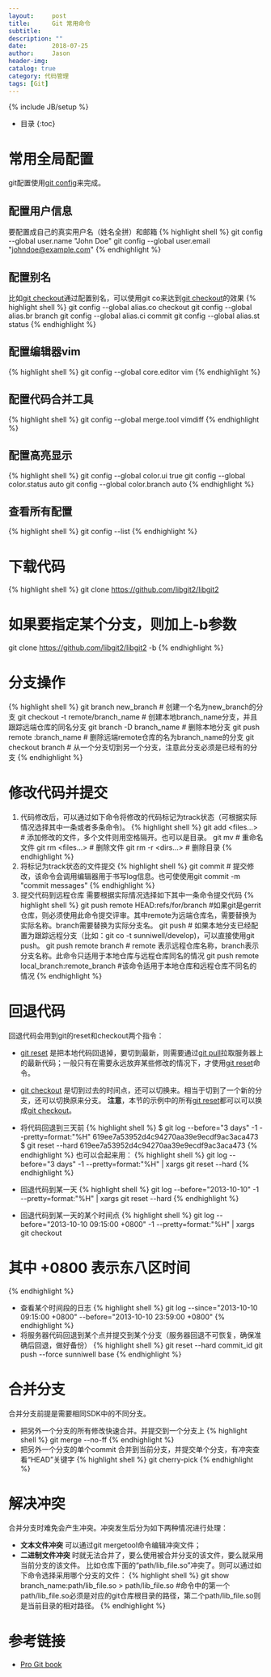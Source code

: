 ```yaml
---
layout:     post
title:      Git 常用命令
subtitle:   
description: ""
date:       2018-07-25
author:     Jason
header-img:
catalog: true
category: 代码管理
tags: [Git]
---
```

{% include JB/setup %}

* 目录
{:toc}


# 常用全局配置
git配置使用[git config](https://git-scm.com/docs/git-config)来完成。
## 配置用户信息
要配置成自己的真实用户名（姓名全拼）和邮箱
{% highlight shell %}
git config --global user.name "John Doe"
git config --global user.email "johndoe@example.com"
{% endhighlight %}

## 配置别名
比如[git checkout](https://git-scm.com/docs/git-checkout)通过配置别名，可以使用git co来达到[git checkout](https://git-scm.com/docs/git-checkout)的效果
{% highlight shell %}
git config --global alias.co checkout
git config --global alias.br branch
git config --global alias.ci commit
git config --global alias.st status
{% endhighlight %}

## 配置编辑器vim
{% highlight shell %}
git config --global core.editor vim
{% endhighlight %}

## 配置代码合并工具
{% highlight shell %}
git config --global merge.tool vimdiff
{% endhighlight %}

## 配置高亮显示
{% highlight shell %}
git config --global color.ui true
git config --global color.status auto
git config --global color.branch auto
{% endhighlight %}

## 查看所有配置
{% highlight shell %}
git config --list
{% endhighlight %}

# 下载代码
{% highlight shell %}
git clone https://github.com/libgit2/libgit2
# 如果要指定某个分支，则加上-b参数
git clone https://github.com/libgit2/libgit2 -b <branch name>
{% endhighlight %}

# 分支操作
{% highlight shell %}
git branch new_branch             # 创建一个名为new_branch的分支
git checkout -t remote/branch_name  # 创建本地branch_name分支，并且跟踪远端仓库的同名分支
git branch -D branch_name         # 删除本地分支
git push remote :branch_name      # 删除远端remote仓库的名为branch_name的分支
git checkout branch               # 从一个分支切到另一个分支，注意此分支必须是已经有的分支
{% endhighlight %}

# 修改代码并提交
1. 代码修改后，可以通过如下命令将修改的代码标记为track状态（可根据实际情况选择其中一条或者多条命令)。
{% highlight shell %}
git add <files...>  # 添加修改的文件，多个文件则用空格隔开。也可以是目录。
git mv <old> <new>  # 重命名文件
git rm <files...>   # 删除文件
git rm -r <dirs...> # 删除目录
{% endhighlight %}
2. 将标记为track状态的文件提交
{% highlight shell %}
git commit          # 提交修改，该命令会调用编辑器用于书写log信息。也可使使用git commit -m "commit messages"
{% endhighlight %}
3. 提交代码到远程仓库
需要根据实际情况选择如下其中一条命令提交代码
{% highlight shell %}
git push remote HEAD:refs/for/branch  #如果git是gerrit仓库，则必须使用此命令提交评审。其中remote为远端仓库名，需要替换为实际名称。branch需要替换为实际分支名。
git push # 如果本地分支已经配置为跟踪远程分支（比如：git co -t sunniwell/develop)，可以直接使用git push。
git push remote branch  # remote 表示远程仓库名称，branch表示分支名称。此命令只适用于本地仓库与远程仓库同名的情况
git push remote local_branch:remote_branch  #该命令适用于本地仓库和远程仓库不同名的情况
{% endhighlight %}

# 回退代码
回退代码会用到git的reset和checkout两个指令：
* [git reset](https://git-scm.com/docs/git-reset) 是把本地代码回退掉，要切到最新，则需要通过[git pull](https://git-scm.com/docs/git-pull)拉取服务器上的最新代码；一般只有在需要永远放弃某些修改的情况下，才使用[git reset](https://git-scm.com/docs/git-reset)命令。
* [git checkout](https://git-scm.com/docs/git-checkout) 是切到过去的时间点，还可以切换来。相当于切到了一个新的分支，还可以切换原来分支。
**注意**，本节的示例中的所有[git reset](https://git-scm.com/docs/git-reset)都可以可以换成[git checkout](https://git-scm.com/docs/git-checkout)。

* 将代码回退到三天前
{% highlight shell %}
$ git log --before="3 days" -1 --pretty=format:"%H"
619ee7a53952d4c94270aa39e9ecdf9ac3aca473
$ git reset --hard 619ee7a53952d4c94270aa39e9ecdf9ac3aca473
{% endhighlight %}
也可以合起来用：
{% highlight shell %}
git log --before="3 days" -1 --pretty=format:"%H" | xargs git reset --hard
{% endhighlight %}
* 回退代码到某一天
{% highlight shell %}
git log --before="2013-10-10" -1 --pretty=format:"%H" | xargs git reset --hard
{% endhighlight %}
* 回退代码到某一天的某个时间点
{% highlight shell %}
git log --before="2013-10-10 09:15:00 +0800" -1 --pretty=format:"%H" | xargs git checkout
# 其中 +0800 表示东八区时间
{% endhighlight %}
* 查看某个时间段的日志
{% highlight shell %}
git log --since="2013-10-10 09:15:00 +0800" --before="2013-10-10 23:59:00 +0800"
{% endhighlight %}
* 将服务器代码回退到某个点并提交到某个分支（服务器回退不可恢复，确保准确后回退，做好备份）
{% highlight shell %}
git reset --hard commit_id
git push --force sunniwell base
{% endhighlight %}

# 合并分支
合并分支前提是需要相同SDK中的不同分支。
* 把另外一个分支的所有修改快速合并。并提交到一个分支上
{% highlight shell %}
git merge --no-ff
{% endhighlight %}
* 把另外一个分支的单个commit 合并到当前分支，并提交单个分支，有冲突查看“HEAD”关键字
{% highlight shell %}
git cherry-pick <commit>
{% endhighlight %}
# 解决冲突
合并分支时难免会产生冲突。冲突发生后分为如下两种情况进行处理：
* **文本文件冲突** 可以通过git mergetool命令编辑冲突文件；
* **二进制文件冲突** 时就无法合并了，要么使用被合并分支的该文件，要么就采用当前分支的该文件。
比如仓库下面的“path/lib_file.so”冲突了。则可以通过如下命令选择采用哪个分支的文件：
{% highlight shell %}
git show branch_name:path/lib_file.so > path/lib_file.so
#命令中的第一个path/lib_file.so必须是对应的git仓库根目录的路径，第二个path/lib_file.so则是当前目录的相对路径。
{% endhighlight %}


# 参考链接
* [Pro Git book](https://git-scm.com/book/en/v2)
